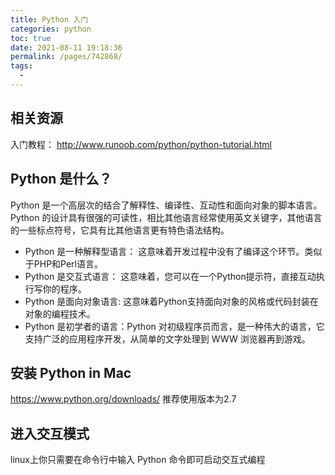 ```yaml
---
title: Python 入门
categories: python
toc: true
date: 2021-08-11 19:18:36
permalink: /pages/742868/
tags: 
  - 
---
```


## 相关资源

入门教程： http://www.runoob.com/python/python-tutorial.html


## Python 是什么？

Python 是一个高层次的结合了解释性、编译性、互动性和面向对象的脚本语言。
Python 的设计具有很强的可读性，相比其他语言经常使用英文关键字，其他语言的一些标点符号，它具有比其他语言更有特色语法结构。

- Python 是一种解释型语言： 这意味着开发过程中没有了编译这个环节。类似于PHP和Perl语言。
- Python 是交互式语言： 这意味着，您可以在一个Python提示符，直接互动执行写你的程序。
- Python 是面向对象语言: 这意味着Python支持面向对象的风格或代码封装在对象的编程技术。
- Python 是初学者的语言：Python 对初级程序员而言，是一种伟大的语言，它支持广泛的应用程序开发，从简单的文字处理到 WWW 浏览器再到游戏。

## 安装 Python in Mac

https://www.python.org/downloads/
推荐使用版本为2.7

## 进入交互模式

linux上你只需要在命令行中输入 Python 命令即可启动交互式编程